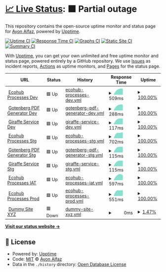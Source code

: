 # [📈 Live Status](https://clone47.github.io/ecohub-processes-uptime): <!--live status--> **🟧 Partial outage**

This repository contains the open-source uptime monitor and status page for [Ayon Alfaz](https://clone47.github.io/ecohub-processes-uptime), powered by [Upptime](https://github.com/upptime/upptime).

[![Uptime CI](https://github.com/clone47/ecohub-processes-uptime/workflows/Uptime%20CI/badge.svg)](https://github.com/clone47/ecohub-processes-uptime/actions?query=workflow%3A%22Uptime+CI%22)
[![Response Time CI](https://github.com/clone47/ecohub-processes-uptime/workflows/Response%20Time%20CI/badge.svg)](https://github.com/clone47/ecohub-processes-uptime/actions?query=workflow%3A%22Response+Time+CI%22)
[![Graphs CI](https://github.com/clone47/ecohub-processes-uptime/workflows/Graphs%20CI/badge.svg)](https://github.com/clone47/ecohub-processes-uptime/actions?query=workflow%3A%22Graphs+CI%22)
[![Static Site CI](https://github.com/clone47/ecohub-processes-uptime/workflows/Static%20Site%20CI/badge.svg)](https://github.com/clone47/ecohub-processes-uptime/actions?query=workflow%3A%22Static+Site+CI%22)
[![Summary CI](https://github.com/clone47/ecohub-processes-uptime/workflows/Summary%20CI/badge.svg)](https://github.com/clone47/ecohub-processes-uptime/actions?query=workflow%3A%22Summary+CI%22)

With [Upptime](https://upptime.js.org), you can get your own unlimited and free uptime monitor and status page, powered entirely by a GitHub repository. We use [Issues](https://github.com/clone47/ecohub-processes-uptime/issues) as incident reports, [Actions](https://github.com/clone47/ecohub-processes-uptime/actions) as uptime monitors, and [Pages](https://clone47.github.io/ecohub-processes-uptime) for the status page.

<!--start: status pages-->
<!-- This summary is generated by Upptime (https://github.com/upptime/upptime) -->
<!-- Do not edit this manually, your changes will be overwritten -->
<!-- prettier-ignore -->
| URL | Status | History | Response Time | Uptime |
| --- | ------ | ------- | ------------- | ------ |
| <img alt="" src="https://az-cdn.selise.biz/selisecdn/cdn/giraffe/EcoHub_Logo.svg" height="13"> [Ecohub Processes Dev](https://giraffe.seliselocal.com) | 🟩 Up | [ecohub-processes-dev.yml](https://github.com/clone47/ecohub-processes-uptime/commits/HEAD/history/ecohub-processes-dev.yml) | <details><summary><img alt="Response time graph" src="./graphs/ecohub-processes-dev/response-time-week.png" height="20"> 509ms</summary><br><a href="https://clone47.github.io/ecohub-processes-uptime/history/ecohub-processes-dev"><img alt="Response time 509" src="https://img.shields.io/endpoint?url=https%3A%2F%2Fraw.githubusercontent.com%2Fclone47%2Fecohub-processes-uptime%2FHEAD%2Fapi%2Fecohub-processes-dev%2Fresponse-time.json"></a><br><a href="https://clone47.github.io/ecohub-processes-uptime/history/ecohub-processes-dev"><img alt="24-hour response time 509" src="https://img.shields.io/endpoint?url=https%3A%2F%2Fraw.githubusercontent.com%2Fclone47%2Fecohub-processes-uptime%2FHEAD%2Fapi%2Fecohub-processes-dev%2Fresponse-time-day.json"></a><br><a href="https://clone47.github.io/ecohub-processes-uptime/history/ecohub-processes-dev"><img alt="7-day response time 509" src="https://img.shields.io/endpoint?url=https%3A%2F%2Fraw.githubusercontent.com%2Fclone47%2Fecohub-processes-uptime%2FHEAD%2Fapi%2Fecohub-processes-dev%2Fresponse-time-week.json"></a><br><a href="https://clone47.github.io/ecohub-processes-uptime/history/ecohub-processes-dev"><img alt="30-day response time 509" src="https://img.shields.io/endpoint?url=https%3A%2F%2Fraw.githubusercontent.com%2Fclone47%2Fecohub-processes-uptime%2FHEAD%2Fapi%2Fecohub-processes-dev%2Fresponse-time-month.json"></a><br><a href="https://clone47.github.io/ecohub-processes-uptime/history/ecohub-processes-dev"><img alt="1-year response time 509" src="https://img.shields.io/endpoint?url=https%3A%2F%2Fraw.githubusercontent.com%2Fclone47%2Fecohub-processes-uptime%2FHEAD%2Fapi%2Fecohub-processes-dev%2Fresponse-time-year.json"></a></details> | <details><summary><a href="https://clone47.github.io/ecohub-processes-uptime/history/ecohub-processes-dev">100.00%</a></summary><a href="https://clone47.github.io/ecohub-processes-uptime/history/ecohub-processes-dev"><img alt="All-time uptime 100.00%" src="https://img.shields.io/endpoint?url=https%3A%2F%2Fraw.githubusercontent.com%2Fclone47%2Fecohub-processes-uptime%2FHEAD%2Fapi%2Fecohub-processes-dev%2Fuptime.json"></a><br><a href="https://clone47.github.io/ecohub-processes-uptime/history/ecohub-processes-dev"><img alt="24-hour uptime 100.00%" src="https://img.shields.io/endpoint?url=https%3A%2F%2Fraw.githubusercontent.com%2Fclone47%2Fecohub-processes-uptime%2FHEAD%2Fapi%2Fecohub-processes-dev%2Fuptime-day.json"></a><br><a href="https://clone47.github.io/ecohub-processes-uptime/history/ecohub-processes-dev"><img alt="7-day uptime 100.00%" src="https://img.shields.io/endpoint?url=https%3A%2F%2Fraw.githubusercontent.com%2Fclone47%2Fecohub-processes-uptime%2FHEAD%2Fapi%2Fecohub-processes-dev%2Fuptime-week.json"></a><br><a href="https://clone47.github.io/ecohub-processes-uptime/history/ecohub-processes-dev"><img alt="30-day uptime 100.00%" src="https://img.shields.io/endpoint?url=https%3A%2F%2Fraw.githubusercontent.com%2Fclone47%2Fecohub-processes-uptime%2FHEAD%2Fapi%2Fecohub-processes-dev%2Fuptime-month.json"></a><br><a href="https://clone47.github.io/ecohub-processes-uptime/history/ecohub-processes-dev"><img alt="1-year uptime 100.00%" src="https://img.shields.io/endpoint?url=https%3A%2F%2Fraw.githubusercontent.com%2Fclone47%2Fecohub-processes-uptime%2FHEAD%2Fapi%2Fecohub-processes-dev%2Fuptime-year.json"></a></details>
| <img alt="" src="https://gotenberg.dev/img/logo.png" height="13"> [Gotenberg PDF Generator Dev](http://gutenberg.seliselocal.com/health) | 🟩 Up | [gotenberg-pdf-generator-dev.yml](https://github.com/clone47/ecohub-processes-uptime/commits/HEAD/history/gotenberg-pdf-generator-dev.yml) | <details><summary><img alt="Response time graph" src="./graphs/gotenberg-pdf-generator-dev/response-time-week.png" height="20"> 288ms</summary><br><a href="https://clone47.github.io/ecohub-processes-uptime/history/gotenberg-pdf-generator-dev"><img alt="Response time 288" src="https://img.shields.io/endpoint?url=https%3A%2F%2Fraw.githubusercontent.com%2Fclone47%2Fecohub-processes-uptime%2FHEAD%2Fapi%2Fgotenberg-pdf-generator-dev%2Fresponse-time.json"></a><br><a href="https://clone47.github.io/ecohub-processes-uptime/history/gotenberg-pdf-generator-dev"><img alt="24-hour response time 288" src="https://img.shields.io/endpoint?url=https%3A%2F%2Fraw.githubusercontent.com%2Fclone47%2Fecohub-processes-uptime%2FHEAD%2Fapi%2Fgotenberg-pdf-generator-dev%2Fresponse-time-day.json"></a><br><a href="https://clone47.github.io/ecohub-processes-uptime/history/gotenberg-pdf-generator-dev"><img alt="7-day response time 288" src="https://img.shields.io/endpoint?url=https%3A%2F%2Fraw.githubusercontent.com%2Fclone47%2Fecohub-processes-uptime%2FHEAD%2Fapi%2Fgotenberg-pdf-generator-dev%2Fresponse-time-week.json"></a><br><a href="https://clone47.github.io/ecohub-processes-uptime/history/gotenberg-pdf-generator-dev"><img alt="30-day response time 288" src="https://img.shields.io/endpoint?url=https%3A%2F%2Fraw.githubusercontent.com%2Fclone47%2Fecohub-processes-uptime%2FHEAD%2Fapi%2Fgotenberg-pdf-generator-dev%2Fresponse-time-month.json"></a><br><a href="https://clone47.github.io/ecohub-processes-uptime/history/gotenberg-pdf-generator-dev"><img alt="1-year response time 288" src="https://img.shields.io/endpoint?url=https%3A%2F%2Fraw.githubusercontent.com%2Fclone47%2Fecohub-processes-uptime%2FHEAD%2Fapi%2Fgotenberg-pdf-generator-dev%2Fresponse-time-year.json"></a></details> | <details><summary><a href="https://clone47.github.io/ecohub-processes-uptime/history/gotenberg-pdf-generator-dev">100.00%</a></summary><a href="https://clone47.github.io/ecohub-processes-uptime/history/gotenberg-pdf-generator-dev"><img alt="All-time uptime 100.00%" src="https://img.shields.io/endpoint?url=https%3A%2F%2Fraw.githubusercontent.com%2Fclone47%2Fecohub-processes-uptime%2FHEAD%2Fapi%2Fgotenberg-pdf-generator-dev%2Fuptime.json"></a><br><a href="https://clone47.github.io/ecohub-processes-uptime/history/gotenberg-pdf-generator-dev"><img alt="24-hour uptime 100.00%" src="https://img.shields.io/endpoint?url=https%3A%2F%2Fraw.githubusercontent.com%2Fclone47%2Fecohub-processes-uptime%2FHEAD%2Fapi%2Fgotenberg-pdf-generator-dev%2Fuptime-day.json"></a><br><a href="https://clone47.github.io/ecohub-processes-uptime/history/gotenberg-pdf-generator-dev"><img alt="7-day uptime 100.00%" src="https://img.shields.io/endpoint?url=https%3A%2F%2Fraw.githubusercontent.com%2Fclone47%2Fecohub-processes-uptime%2FHEAD%2Fapi%2Fgotenberg-pdf-generator-dev%2Fuptime-week.json"></a><br><a href="https://clone47.github.io/ecohub-processes-uptime/history/gotenberg-pdf-generator-dev"><img alt="30-day uptime 100.00%" src="https://img.shields.io/endpoint?url=https%3A%2F%2Fraw.githubusercontent.com%2Fclone47%2Fecohub-processes-uptime%2FHEAD%2Fapi%2Fgotenberg-pdf-generator-dev%2Fuptime-month.json"></a><br><a href="https://clone47.github.io/ecohub-processes-uptime/history/gotenberg-pdf-generator-dev"><img alt="1-year uptime 100.00%" src="https://img.shields.io/endpoint?url=https%3A%2F%2Fraw.githubusercontent.com%2Fclone47%2Fecohub-processes-uptime%2FHEAD%2Fapi%2Fgotenberg-pdf-generator-dev%2Fuptime-year.json"></a></details>
| <img alt="" src="https://images.selise.club/app_icon_xs_selise_8627edb2-513d-44e9-be8c-3de3461c3c05.png" height="13"> [Giraffe Service Dev](https://giraffe.seliselocal.com/api/business-giraffe/GiraffeService/management/ping) | 🟩 Up | [giraffe-service-dev.yml](https://github.com/clone47/ecohub-processes-uptime/commits/HEAD/history/giraffe-service-dev.yml) | <details><summary><img alt="Response time graph" src="./graphs/giraffe-service-dev/response-time-week.png" height="20"> 117ms</summary><br><a href="https://clone47.github.io/ecohub-processes-uptime/history/giraffe-service-dev"><img alt="Response time 117" src="https://img.shields.io/endpoint?url=https%3A%2F%2Fraw.githubusercontent.com%2Fclone47%2Fecohub-processes-uptime%2FHEAD%2Fapi%2Fgiraffe-service-dev%2Fresponse-time.json"></a><br><a href="https://clone47.github.io/ecohub-processes-uptime/history/giraffe-service-dev"><img alt="24-hour response time 117" src="https://img.shields.io/endpoint?url=https%3A%2F%2Fraw.githubusercontent.com%2Fclone47%2Fecohub-processes-uptime%2FHEAD%2Fapi%2Fgiraffe-service-dev%2Fresponse-time-day.json"></a><br><a href="https://clone47.github.io/ecohub-processes-uptime/history/giraffe-service-dev"><img alt="7-day response time 117" src="https://img.shields.io/endpoint?url=https%3A%2F%2Fraw.githubusercontent.com%2Fclone47%2Fecohub-processes-uptime%2FHEAD%2Fapi%2Fgiraffe-service-dev%2Fresponse-time-week.json"></a><br><a href="https://clone47.github.io/ecohub-processes-uptime/history/giraffe-service-dev"><img alt="30-day response time 117" src="https://img.shields.io/endpoint?url=https%3A%2F%2Fraw.githubusercontent.com%2Fclone47%2Fecohub-processes-uptime%2FHEAD%2Fapi%2Fgiraffe-service-dev%2Fresponse-time-month.json"></a><br><a href="https://clone47.github.io/ecohub-processes-uptime/history/giraffe-service-dev"><img alt="1-year response time 117" src="https://img.shields.io/endpoint?url=https%3A%2F%2Fraw.githubusercontent.com%2Fclone47%2Fecohub-processes-uptime%2FHEAD%2Fapi%2Fgiraffe-service-dev%2Fresponse-time-year.json"></a></details> | <details><summary><a href="https://clone47.github.io/ecohub-processes-uptime/history/giraffe-service-dev">100.00%</a></summary><a href="https://clone47.github.io/ecohub-processes-uptime/history/giraffe-service-dev"><img alt="All-time uptime 100.00%" src="https://img.shields.io/endpoint?url=https%3A%2F%2Fraw.githubusercontent.com%2Fclone47%2Fecohub-processes-uptime%2FHEAD%2Fapi%2Fgiraffe-service-dev%2Fuptime.json"></a><br><a href="https://clone47.github.io/ecohub-processes-uptime/history/giraffe-service-dev"><img alt="24-hour uptime 100.00%" src="https://img.shields.io/endpoint?url=https%3A%2F%2Fraw.githubusercontent.com%2Fclone47%2Fecohub-processes-uptime%2FHEAD%2Fapi%2Fgiraffe-service-dev%2Fuptime-day.json"></a><br><a href="https://clone47.github.io/ecohub-processes-uptime/history/giraffe-service-dev"><img alt="7-day uptime 100.00%" src="https://img.shields.io/endpoint?url=https%3A%2F%2Fraw.githubusercontent.com%2Fclone47%2Fecohub-processes-uptime%2FHEAD%2Fapi%2Fgiraffe-service-dev%2Fuptime-week.json"></a><br><a href="https://clone47.github.io/ecohub-processes-uptime/history/giraffe-service-dev"><img alt="30-day uptime 100.00%" src="https://img.shields.io/endpoint?url=https%3A%2F%2Fraw.githubusercontent.com%2Fclone47%2Fecohub-processes-uptime%2FHEAD%2Fapi%2Fgiraffe-service-dev%2Fuptime-month.json"></a><br><a href="https://clone47.github.io/ecohub-processes-uptime/history/giraffe-service-dev"><img alt="1-year uptime 100.00%" src="https://img.shields.io/endpoint?url=https%3A%2F%2Fraw.githubusercontent.com%2Fclone47%2Fecohub-processes-uptime%2FHEAD%2Fapi%2Fgiraffe-service-dev%2Fuptime-year.json"></a></details>
| <img alt="" src="https://az-cdn.selise.biz/selisecdn/cdn/giraffe/EcoHub_Logo.svg" height="13"> [Ecohub Processes Stg](https://stage-giraffe.selise.biz) | 🟩 Up | [ecohub-processes-stg.yml](https://github.com/clone47/ecohub-processes-uptime/commits/HEAD/history/ecohub-processes-stg.yml) | <details><summary><img alt="Response time graph" src="./graphs/ecohub-processes-stg/response-time-week.png" height="20"> 702ms</summary><br><a href="https://clone47.github.io/ecohub-processes-uptime/history/ecohub-processes-stg"><img alt="Response time 702" src="https://img.shields.io/endpoint?url=https%3A%2F%2Fraw.githubusercontent.com%2Fclone47%2Fecohub-processes-uptime%2FHEAD%2Fapi%2Fecohub-processes-stg%2Fresponse-time.json"></a><br><a href="https://clone47.github.io/ecohub-processes-uptime/history/ecohub-processes-stg"><img alt="24-hour response time 702" src="https://img.shields.io/endpoint?url=https%3A%2F%2Fraw.githubusercontent.com%2Fclone47%2Fecohub-processes-uptime%2FHEAD%2Fapi%2Fecohub-processes-stg%2Fresponse-time-day.json"></a><br><a href="https://clone47.github.io/ecohub-processes-uptime/history/ecohub-processes-stg"><img alt="7-day response time 702" src="https://img.shields.io/endpoint?url=https%3A%2F%2Fraw.githubusercontent.com%2Fclone47%2Fecohub-processes-uptime%2FHEAD%2Fapi%2Fecohub-processes-stg%2Fresponse-time-week.json"></a><br><a href="https://clone47.github.io/ecohub-processes-uptime/history/ecohub-processes-stg"><img alt="30-day response time 702" src="https://img.shields.io/endpoint?url=https%3A%2F%2Fraw.githubusercontent.com%2Fclone47%2Fecohub-processes-uptime%2FHEAD%2Fapi%2Fecohub-processes-stg%2Fresponse-time-month.json"></a><br><a href="https://clone47.github.io/ecohub-processes-uptime/history/ecohub-processes-stg"><img alt="1-year response time 702" src="https://img.shields.io/endpoint?url=https%3A%2F%2Fraw.githubusercontent.com%2Fclone47%2Fecohub-processes-uptime%2FHEAD%2Fapi%2Fecohub-processes-stg%2Fresponse-time-year.json"></a></details> | <details><summary><a href="https://clone47.github.io/ecohub-processes-uptime/history/ecohub-processes-stg">100.00%</a></summary><a href="https://clone47.github.io/ecohub-processes-uptime/history/ecohub-processes-stg"><img alt="All-time uptime 100.00%" src="https://img.shields.io/endpoint?url=https%3A%2F%2Fraw.githubusercontent.com%2Fclone47%2Fecohub-processes-uptime%2FHEAD%2Fapi%2Fecohub-processes-stg%2Fuptime.json"></a><br><a href="https://clone47.github.io/ecohub-processes-uptime/history/ecohub-processes-stg"><img alt="24-hour uptime 100.00%" src="https://img.shields.io/endpoint?url=https%3A%2F%2Fraw.githubusercontent.com%2Fclone47%2Fecohub-processes-uptime%2FHEAD%2Fapi%2Fecohub-processes-stg%2Fuptime-day.json"></a><br><a href="https://clone47.github.io/ecohub-processes-uptime/history/ecohub-processes-stg"><img alt="7-day uptime 100.00%" src="https://img.shields.io/endpoint?url=https%3A%2F%2Fraw.githubusercontent.com%2Fclone47%2Fecohub-processes-uptime%2FHEAD%2Fapi%2Fecohub-processes-stg%2Fuptime-week.json"></a><br><a href="https://clone47.github.io/ecohub-processes-uptime/history/ecohub-processes-stg"><img alt="30-day uptime 100.00%" src="https://img.shields.io/endpoint?url=https%3A%2F%2Fraw.githubusercontent.com%2Fclone47%2Fecohub-processes-uptime%2FHEAD%2Fapi%2Fecohub-processes-stg%2Fuptime-month.json"></a><br><a href="https://clone47.github.io/ecohub-processes-uptime/history/ecohub-processes-stg"><img alt="1-year uptime 100.00%" src="https://img.shields.io/endpoint?url=https%3A%2F%2Fraw.githubusercontent.com%2Fclone47%2Fecohub-processes-uptime%2FHEAD%2Fapi%2Fecohub-processes-stg%2Fuptime-year.json"></a></details>
| <img alt="" src="https://gotenberg.dev/img/logo.png" height="13"> [Gotenberg PDF Generator Stg](http://gutenberg.seliselocal.com/health) | 🟩 Up | [gotenberg-pdf-generator-stg.yml](https://github.com/clone47/ecohub-processes-uptime/commits/HEAD/history/gotenberg-pdf-generator-stg.yml) | <details><summary><img alt="Response time graph" src="./graphs/gotenberg-pdf-generator-stg/response-time-week.png" height="20"> 115ms</summary><br><a href="https://clone47.github.io/ecohub-processes-uptime/history/gotenberg-pdf-generator-stg"><img alt="Response time 115" src="https://img.shields.io/endpoint?url=https%3A%2F%2Fraw.githubusercontent.com%2Fclone47%2Fecohub-processes-uptime%2FHEAD%2Fapi%2Fgotenberg-pdf-generator-stg%2Fresponse-time.json"></a><br><a href="https://clone47.github.io/ecohub-processes-uptime/history/gotenberg-pdf-generator-stg"><img alt="24-hour response time 115" src="https://img.shields.io/endpoint?url=https%3A%2F%2Fraw.githubusercontent.com%2Fclone47%2Fecohub-processes-uptime%2FHEAD%2Fapi%2Fgotenberg-pdf-generator-stg%2Fresponse-time-day.json"></a><br><a href="https://clone47.github.io/ecohub-processes-uptime/history/gotenberg-pdf-generator-stg"><img alt="7-day response time 115" src="https://img.shields.io/endpoint?url=https%3A%2F%2Fraw.githubusercontent.com%2Fclone47%2Fecohub-processes-uptime%2FHEAD%2Fapi%2Fgotenberg-pdf-generator-stg%2Fresponse-time-week.json"></a><br><a href="https://clone47.github.io/ecohub-processes-uptime/history/gotenberg-pdf-generator-stg"><img alt="30-day response time 115" src="https://img.shields.io/endpoint?url=https%3A%2F%2Fraw.githubusercontent.com%2Fclone47%2Fecohub-processes-uptime%2FHEAD%2Fapi%2Fgotenberg-pdf-generator-stg%2Fresponse-time-month.json"></a><br><a href="https://clone47.github.io/ecohub-processes-uptime/history/gotenberg-pdf-generator-stg"><img alt="1-year response time 115" src="https://img.shields.io/endpoint?url=https%3A%2F%2Fraw.githubusercontent.com%2Fclone47%2Fecohub-processes-uptime%2FHEAD%2Fapi%2Fgotenberg-pdf-generator-stg%2Fresponse-time-year.json"></a></details> | <details><summary><a href="https://clone47.github.io/ecohub-processes-uptime/history/gotenberg-pdf-generator-stg">100.00%</a></summary><a href="https://clone47.github.io/ecohub-processes-uptime/history/gotenberg-pdf-generator-stg"><img alt="All-time uptime 100.00%" src="https://img.shields.io/endpoint?url=https%3A%2F%2Fraw.githubusercontent.com%2Fclone47%2Fecohub-processes-uptime%2FHEAD%2Fapi%2Fgotenberg-pdf-generator-stg%2Fuptime.json"></a><br><a href="https://clone47.github.io/ecohub-processes-uptime/history/gotenberg-pdf-generator-stg"><img alt="24-hour uptime 100.00%" src="https://img.shields.io/endpoint?url=https%3A%2F%2Fraw.githubusercontent.com%2Fclone47%2Fecohub-processes-uptime%2FHEAD%2Fapi%2Fgotenberg-pdf-generator-stg%2Fuptime-day.json"></a><br><a href="https://clone47.github.io/ecohub-processes-uptime/history/gotenberg-pdf-generator-stg"><img alt="7-day uptime 100.00%" src="https://img.shields.io/endpoint?url=https%3A%2F%2Fraw.githubusercontent.com%2Fclone47%2Fecohub-processes-uptime%2FHEAD%2Fapi%2Fgotenberg-pdf-generator-stg%2Fuptime-week.json"></a><br><a href="https://clone47.github.io/ecohub-processes-uptime/history/gotenberg-pdf-generator-stg"><img alt="30-day uptime 100.00%" src="https://img.shields.io/endpoint?url=https%3A%2F%2Fraw.githubusercontent.com%2Fclone47%2Fecohub-processes-uptime%2FHEAD%2Fapi%2Fgotenberg-pdf-generator-stg%2Fuptime-month.json"></a><br><a href="https://clone47.github.io/ecohub-processes-uptime/history/gotenberg-pdf-generator-stg"><img alt="1-year uptime 100.00%" src="https://img.shields.io/endpoint?url=https%3A%2F%2Fraw.githubusercontent.com%2Fclone47%2Fecohub-processes-uptime%2FHEAD%2Fapi%2Fgotenberg-pdf-generator-stg%2Fuptime-year.json"></a></details>
| <img alt="" src="https://images.selise.club/app_icon_xs_selise_8627edb2-513d-44e9-be8c-3de3461c3c05.png" height="13"> [Giraffe Service Stg](https://stage-giraffe.selise.biz/api/business-giraffe/GiraffeService/management/ping) | 🟩 Up | [giraffe-service-stg.yml](https://github.com/clone47/ecohub-processes-uptime/commits/HEAD/history/giraffe-service-stg.yml) | <details><summary><img alt="Response time graph" src="./graphs/giraffe-service-stg/response-time-week.png" height="20"> 115ms</summary><br><a href="https://clone47.github.io/ecohub-processes-uptime/history/giraffe-service-stg"><img alt="Response time 115" src="https://img.shields.io/endpoint?url=https%3A%2F%2Fraw.githubusercontent.com%2Fclone47%2Fecohub-processes-uptime%2FHEAD%2Fapi%2Fgiraffe-service-stg%2Fresponse-time.json"></a><br><a href="https://clone47.github.io/ecohub-processes-uptime/history/giraffe-service-stg"><img alt="24-hour response time 115" src="https://img.shields.io/endpoint?url=https%3A%2F%2Fraw.githubusercontent.com%2Fclone47%2Fecohub-processes-uptime%2FHEAD%2Fapi%2Fgiraffe-service-stg%2Fresponse-time-day.json"></a><br><a href="https://clone47.github.io/ecohub-processes-uptime/history/giraffe-service-stg"><img alt="7-day response time 115" src="https://img.shields.io/endpoint?url=https%3A%2F%2Fraw.githubusercontent.com%2Fclone47%2Fecohub-processes-uptime%2FHEAD%2Fapi%2Fgiraffe-service-stg%2Fresponse-time-week.json"></a><br><a href="https://clone47.github.io/ecohub-processes-uptime/history/giraffe-service-stg"><img alt="30-day response time 115" src="https://img.shields.io/endpoint?url=https%3A%2F%2Fraw.githubusercontent.com%2Fclone47%2Fecohub-processes-uptime%2FHEAD%2Fapi%2Fgiraffe-service-stg%2Fresponse-time-month.json"></a><br><a href="https://clone47.github.io/ecohub-processes-uptime/history/giraffe-service-stg"><img alt="1-year response time 115" src="https://img.shields.io/endpoint?url=https%3A%2F%2Fraw.githubusercontent.com%2Fclone47%2Fecohub-processes-uptime%2FHEAD%2Fapi%2Fgiraffe-service-stg%2Fresponse-time-year.json"></a></details> | <details><summary><a href="https://clone47.github.io/ecohub-processes-uptime/history/giraffe-service-stg">100.00%</a></summary><a href="https://clone47.github.io/ecohub-processes-uptime/history/giraffe-service-stg"><img alt="All-time uptime 100.00%" src="https://img.shields.io/endpoint?url=https%3A%2F%2Fraw.githubusercontent.com%2Fclone47%2Fecohub-processes-uptime%2FHEAD%2Fapi%2Fgiraffe-service-stg%2Fuptime.json"></a><br><a href="https://clone47.github.io/ecohub-processes-uptime/history/giraffe-service-stg"><img alt="24-hour uptime 100.00%" src="https://img.shields.io/endpoint?url=https%3A%2F%2Fraw.githubusercontent.com%2Fclone47%2Fecohub-processes-uptime%2FHEAD%2Fapi%2Fgiraffe-service-stg%2Fuptime-day.json"></a><br><a href="https://clone47.github.io/ecohub-processes-uptime/history/giraffe-service-stg"><img alt="7-day uptime 100.00%" src="https://img.shields.io/endpoint?url=https%3A%2F%2Fraw.githubusercontent.com%2Fclone47%2Fecohub-processes-uptime%2FHEAD%2Fapi%2Fgiraffe-service-stg%2Fuptime-week.json"></a><br><a href="https://clone47.github.io/ecohub-processes-uptime/history/giraffe-service-stg"><img alt="30-day uptime 100.00%" src="https://img.shields.io/endpoint?url=https%3A%2F%2Fraw.githubusercontent.com%2Fclone47%2Fecohub-processes-uptime%2FHEAD%2Fapi%2Fgiraffe-service-stg%2Fuptime-month.json"></a><br><a href="https://clone47.github.io/ecohub-processes-uptime/history/giraffe-service-stg"><img alt="1-year uptime 100.00%" src="https://img.shields.io/endpoint?url=https%3A%2F%2Fraw.githubusercontent.com%2Fclone47%2Fecohub-processes-uptime%2FHEAD%2Fapi%2Fgiraffe-service-stg%2Fuptime-year.json"></a></details>
| <img alt="" src="https://az-cdn.selise.biz/selisecdn/cdn/giraffe/EcoHub_Logo.svg" height="13"> [Ecohub Processes IAT](https://processes.test-myecohub.ch) | 🟩 Up | [ecohub-processes-iat.yml](https://github.com/clone47/ecohub-processes-uptime/commits/HEAD/history/ecohub-processes-iat.yml) | <details><summary><img alt="Response time graph" src="./graphs/ecohub-processes-iat/response-time-week.png" height="20"> 597ms</summary><br><a href="https://clone47.github.io/ecohub-processes-uptime/history/ecohub-processes-iat"><img alt="Response time 597" src="https://img.shields.io/endpoint?url=https%3A%2F%2Fraw.githubusercontent.com%2Fclone47%2Fecohub-processes-uptime%2FHEAD%2Fapi%2Fecohub-processes-iat%2Fresponse-time.json"></a><br><a href="https://clone47.github.io/ecohub-processes-uptime/history/ecohub-processes-iat"><img alt="24-hour response time 597" src="https://img.shields.io/endpoint?url=https%3A%2F%2Fraw.githubusercontent.com%2Fclone47%2Fecohub-processes-uptime%2FHEAD%2Fapi%2Fecohub-processes-iat%2Fresponse-time-day.json"></a><br><a href="https://clone47.github.io/ecohub-processes-uptime/history/ecohub-processes-iat"><img alt="7-day response time 597" src="https://img.shields.io/endpoint?url=https%3A%2F%2Fraw.githubusercontent.com%2Fclone47%2Fecohub-processes-uptime%2FHEAD%2Fapi%2Fecohub-processes-iat%2Fresponse-time-week.json"></a><br><a href="https://clone47.github.io/ecohub-processes-uptime/history/ecohub-processes-iat"><img alt="30-day response time 597" src="https://img.shields.io/endpoint?url=https%3A%2F%2Fraw.githubusercontent.com%2Fclone47%2Fecohub-processes-uptime%2FHEAD%2Fapi%2Fecohub-processes-iat%2Fresponse-time-month.json"></a><br><a href="https://clone47.github.io/ecohub-processes-uptime/history/ecohub-processes-iat"><img alt="1-year response time 597" src="https://img.shields.io/endpoint?url=https%3A%2F%2Fraw.githubusercontent.com%2Fclone47%2Fecohub-processes-uptime%2FHEAD%2Fapi%2Fecohub-processes-iat%2Fresponse-time-year.json"></a></details> | <details><summary><a href="https://clone47.github.io/ecohub-processes-uptime/history/ecohub-processes-iat">100.00%</a></summary><a href="https://clone47.github.io/ecohub-processes-uptime/history/ecohub-processes-iat"><img alt="All-time uptime 100.00%" src="https://img.shields.io/endpoint?url=https%3A%2F%2Fraw.githubusercontent.com%2Fclone47%2Fecohub-processes-uptime%2FHEAD%2Fapi%2Fecohub-processes-iat%2Fuptime.json"></a><br><a href="https://clone47.github.io/ecohub-processes-uptime/history/ecohub-processes-iat"><img alt="24-hour uptime 100.00%" src="https://img.shields.io/endpoint?url=https%3A%2F%2Fraw.githubusercontent.com%2Fclone47%2Fecohub-processes-uptime%2FHEAD%2Fapi%2Fecohub-processes-iat%2Fuptime-day.json"></a><br><a href="https://clone47.github.io/ecohub-processes-uptime/history/ecohub-processes-iat"><img alt="7-day uptime 100.00%" src="https://img.shields.io/endpoint?url=https%3A%2F%2Fraw.githubusercontent.com%2Fclone47%2Fecohub-processes-uptime%2FHEAD%2Fapi%2Fecohub-processes-iat%2Fuptime-week.json"></a><br><a href="https://clone47.github.io/ecohub-processes-uptime/history/ecohub-processes-iat"><img alt="30-day uptime 100.00%" src="https://img.shields.io/endpoint?url=https%3A%2F%2Fraw.githubusercontent.com%2Fclone47%2Fecohub-processes-uptime%2FHEAD%2Fapi%2Fecohub-processes-iat%2Fuptime-month.json"></a><br><a href="https://clone47.github.io/ecohub-processes-uptime/history/ecohub-processes-iat"><img alt="1-year uptime 100.00%" src="https://img.shields.io/endpoint?url=https%3A%2F%2Fraw.githubusercontent.com%2Fclone47%2Fecohub-processes-uptime%2FHEAD%2Fapi%2Fecohub-processes-iat%2Fuptime-year.json"></a></details>
| <img alt="" src="https://az-cdn.selise.biz/selisecdn/cdn/giraffe/EcoHub_Logo.svg" height="13"> [Ecohub Processes Prod](https://processes.myecohub.ch) | 🟩 Up | [ecohub-processes-prod.yml](https://github.com/clone47/ecohub-processes-uptime/commits/HEAD/history/ecohub-processes-prod.yml) | <details><summary><img alt="Response time graph" src="./graphs/ecohub-processes-prod/response-time-week.png" height="20"> 551ms</summary><br><a href="https://clone47.github.io/ecohub-processes-uptime/history/ecohub-processes-prod"><img alt="Response time 551" src="https://img.shields.io/endpoint?url=https%3A%2F%2Fraw.githubusercontent.com%2Fclone47%2Fecohub-processes-uptime%2FHEAD%2Fapi%2Fecohub-processes-prod%2Fresponse-time.json"></a><br><a href="https://clone47.github.io/ecohub-processes-uptime/history/ecohub-processes-prod"><img alt="24-hour response time 551" src="https://img.shields.io/endpoint?url=https%3A%2F%2Fraw.githubusercontent.com%2Fclone47%2Fecohub-processes-uptime%2FHEAD%2Fapi%2Fecohub-processes-prod%2Fresponse-time-day.json"></a><br><a href="https://clone47.github.io/ecohub-processes-uptime/history/ecohub-processes-prod"><img alt="7-day response time 551" src="https://img.shields.io/endpoint?url=https%3A%2F%2Fraw.githubusercontent.com%2Fclone47%2Fecohub-processes-uptime%2FHEAD%2Fapi%2Fecohub-processes-prod%2Fresponse-time-week.json"></a><br><a href="https://clone47.github.io/ecohub-processes-uptime/history/ecohub-processes-prod"><img alt="30-day response time 551" src="https://img.shields.io/endpoint?url=https%3A%2F%2Fraw.githubusercontent.com%2Fclone47%2Fecohub-processes-uptime%2FHEAD%2Fapi%2Fecohub-processes-prod%2Fresponse-time-month.json"></a><br><a href="https://clone47.github.io/ecohub-processes-uptime/history/ecohub-processes-prod"><img alt="1-year response time 551" src="https://img.shields.io/endpoint?url=https%3A%2F%2Fraw.githubusercontent.com%2Fclone47%2Fecohub-processes-uptime%2FHEAD%2Fapi%2Fecohub-processes-prod%2Fresponse-time-year.json"></a></details> | <details><summary><a href="https://clone47.github.io/ecohub-processes-uptime/history/ecohub-processes-prod">100.00%</a></summary><a href="https://clone47.github.io/ecohub-processes-uptime/history/ecohub-processes-prod"><img alt="All-time uptime 100.00%" src="https://img.shields.io/endpoint?url=https%3A%2F%2Fraw.githubusercontent.com%2Fclone47%2Fecohub-processes-uptime%2FHEAD%2Fapi%2Fecohub-processes-prod%2Fuptime.json"></a><br><a href="https://clone47.github.io/ecohub-processes-uptime/history/ecohub-processes-prod"><img alt="24-hour uptime 100.00%" src="https://img.shields.io/endpoint?url=https%3A%2F%2Fraw.githubusercontent.com%2Fclone47%2Fecohub-processes-uptime%2FHEAD%2Fapi%2Fecohub-processes-prod%2Fuptime-day.json"></a><br><a href="https://clone47.github.io/ecohub-processes-uptime/history/ecohub-processes-prod"><img alt="7-day uptime 100.00%" src="https://img.shields.io/endpoint?url=https%3A%2F%2Fraw.githubusercontent.com%2Fclone47%2Fecohub-processes-uptime%2FHEAD%2Fapi%2Fecohub-processes-prod%2Fuptime-week.json"></a><br><a href="https://clone47.github.io/ecohub-processes-uptime/history/ecohub-processes-prod"><img alt="30-day uptime 100.00%" src="https://img.shields.io/endpoint?url=https%3A%2F%2Fraw.githubusercontent.com%2Fclone47%2Fecohub-processes-uptime%2FHEAD%2Fapi%2Fecohub-processes-prod%2Fuptime-month.json"></a><br><a href="https://clone47.github.io/ecohub-processes-uptime/history/ecohub-processes-prod"><img alt="1-year uptime 100.00%" src="https://img.shields.io/endpoint?url=https%3A%2F%2Fraw.githubusercontent.com%2Fclone47%2Fecohub-processes-uptime%2FHEAD%2Fapi%2Fecohub-processes-prod%2Fuptime-year.json"></a></details>
| <img alt="" src="https://icons.duckduckgo.com/ip3/thissitedoesnotexist.koj.co.ico" height="13"> [Dummy Site XYZ](https://thissitedoesnotexist.koj.co) | 🟥 Down | [dummy-site-xyz.yml](https://github.com/clone47/ecohub-processes-uptime/commits/HEAD/history/dummy-site-xyz.yml) | <details><summary><img alt="Response time graph" src="./graphs/dummy-site-xyz/response-time-week.png" height="20"> 0ms</summary><br><a href="https://clone47.github.io/ecohub-processes-uptime/history/dummy-site-xyz"><img alt="Response time 0" src="https://img.shields.io/endpoint?url=https%3A%2F%2Fraw.githubusercontent.com%2Fclone47%2Fecohub-processes-uptime%2FHEAD%2Fapi%2Fdummy-site-xyz%2Fresponse-time.json"></a><br><a href="https://clone47.github.io/ecohub-processes-uptime/history/dummy-site-xyz"><img alt="24-hour response time 0" src="https://img.shields.io/endpoint?url=https%3A%2F%2Fraw.githubusercontent.com%2Fclone47%2Fecohub-processes-uptime%2FHEAD%2Fapi%2Fdummy-site-xyz%2Fresponse-time-day.json"></a><br><a href="https://clone47.github.io/ecohub-processes-uptime/history/dummy-site-xyz"><img alt="7-day response time 0" src="https://img.shields.io/endpoint?url=https%3A%2F%2Fraw.githubusercontent.com%2Fclone47%2Fecohub-processes-uptime%2FHEAD%2Fapi%2Fdummy-site-xyz%2Fresponse-time-week.json"></a><br><a href="https://clone47.github.io/ecohub-processes-uptime/history/dummy-site-xyz"><img alt="30-day response time 0" src="https://img.shields.io/endpoint?url=https%3A%2F%2Fraw.githubusercontent.com%2Fclone47%2Fecohub-processes-uptime%2FHEAD%2Fapi%2Fdummy-site-xyz%2Fresponse-time-month.json"></a><br><a href="https://clone47.github.io/ecohub-processes-uptime/history/dummy-site-xyz"><img alt="1-year response time 0" src="https://img.shields.io/endpoint?url=https%3A%2F%2Fraw.githubusercontent.com%2Fclone47%2Fecohub-processes-uptime%2FHEAD%2Fapi%2Fdummy-site-xyz%2Fresponse-time-year.json"></a></details> | <details><summary><a href="https://clone47.github.io/ecohub-processes-uptime/history/dummy-site-xyz">1.47%</a></summary><a href="https://clone47.github.io/ecohub-processes-uptime/history/dummy-site-xyz"><img alt="All-time uptime 1.47%" src="https://img.shields.io/endpoint?url=https%3A%2F%2Fraw.githubusercontent.com%2Fclone47%2Fecohub-processes-uptime%2FHEAD%2Fapi%2Fdummy-site-xyz%2Fuptime.json"></a><br><a href="https://clone47.github.io/ecohub-processes-uptime/history/dummy-site-xyz"><img alt="24-hour uptime 1.47%" src="https://img.shields.io/endpoint?url=https%3A%2F%2Fraw.githubusercontent.com%2Fclone47%2Fecohub-processes-uptime%2FHEAD%2Fapi%2Fdummy-site-xyz%2Fuptime-day.json"></a><br><a href="https://clone47.github.io/ecohub-processes-uptime/history/dummy-site-xyz"><img alt="7-day uptime 1.47%" src="https://img.shields.io/endpoint?url=https%3A%2F%2Fraw.githubusercontent.com%2Fclone47%2Fecohub-processes-uptime%2FHEAD%2Fapi%2Fdummy-site-xyz%2Fuptime-week.json"></a><br><a href="https://clone47.github.io/ecohub-processes-uptime/history/dummy-site-xyz"><img alt="30-day uptime 1.47%" src="https://img.shields.io/endpoint?url=https%3A%2F%2Fraw.githubusercontent.com%2Fclone47%2Fecohub-processes-uptime%2FHEAD%2Fapi%2Fdummy-site-xyz%2Fuptime-month.json"></a><br><a href="https://clone47.github.io/ecohub-processes-uptime/history/dummy-site-xyz"><img alt="1-year uptime 1.47%" src="https://img.shields.io/endpoint?url=https%3A%2F%2Fraw.githubusercontent.com%2Fclone47%2Fecohub-processes-uptime%2FHEAD%2Fapi%2Fdummy-site-xyz%2Fuptime-year.json"></a></details>

<!--end: status pages-->

[**Visit our status website →**](https://clone47.github.io/ecohub-processes-uptime)

## 📄 License

- Powered by: [Upptime](https://github.com/upptime/upptime)
- Code: [MIT](./LICENSE) © [Ayon Alfaz](https://clone47.github.io/ecohub-processes-uptime)
- Data in the `./history` directory: [Open Database License](https://opendatacommons.org/licenses/odbl/1-0/)

